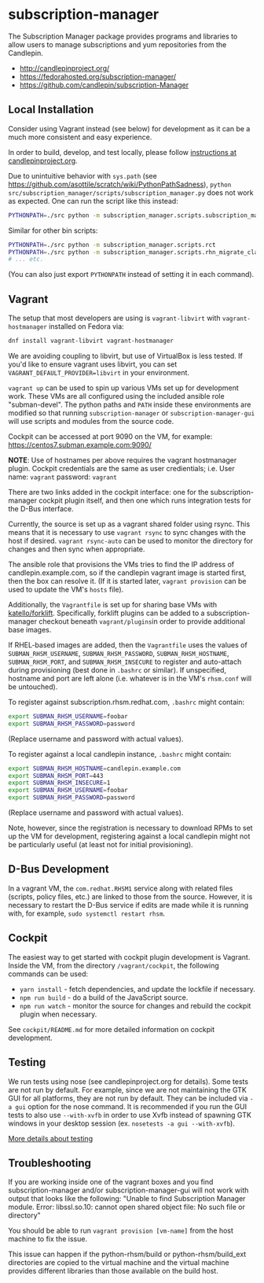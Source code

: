 subscription-manager
====================

The Subscription Manager package provides programs and libraries
to allow users to manage subscriptions and yum repositories
from the  Candlepin.

 - http://candlepinproject.org/
 - https://fedorahosted.org/subscription-manager/
 - https://github.com/candlepin/subscription-Manager

Local Installation
------------------
Consider using Vagrant instead (see below) for development as it can be a much
more consistent and easy experience.

In order to build, develop, and test locally, please follow
[instructions at candlepinproject.org](http://www.candlepinproject.org/docs/subscription-manager/installation.html#installation-of-upstream-from-source-code).

Due to unintuitive behavior with `sys.path`
(see https://github.com/asottile/scratch/wiki/PythonPathSadness),
`python src/subscription_manager/scripts/subscription_manager.py` does not work
as expected. One can run the script like this instead:

```bash
PYTHONPATH=./src python -m subscription_manager.scripts.subscription_manager
```

Similar for other bin scripts:

```bash
PYTHONPATH=./src python -m subscription_manager.scripts.rct
PYTHONPATH=./src python -m subscription_manager.scripts.rhn_migrate_classic_to_rhsm
# ... etc.
```

(You can also just export `PYTHONPATH` instead of setting it in each command).

Vagrant
-------

The setup that most developers are using is `vagrant-libvirt` with
`vagrant-hostmanager` installed on Fedora via:

```bash
dnf install vagrant-libvirt vagrant-hostmanager
```

We are avoiding coupling to libvirt, but use of VirtualBox is less tested.
If you'd like to ensure vagrant uses libvirt, you can set
`VAGRANT_DEFAULT_PROVIDER=libvirt` in your environment.

`vagrant up` can be used to spin up various VMs set up for development work.
These VMs are all configured using the included ansible role "subman-devel".
The python paths and `PATH` inside these environments are modified so that
running `subscription-manager` or `subscription-manager-gui` will use
scripts and modules from the source code.

Cockpit can be accessed at port 9090 on the VM, for example:
https://centos7.subman.example.com:9090/

**NOTE**: Use of hostnames per above requires the vagrant hostmanager plugin.
Cockpit credentials are the same as user credientials;
i.e. User name: `vagrant` password: `vagrant`

There are two links added in the cockpit interface: one for the
subscription-manager cockpit plugin itself, and then one which runs integration
tests for the D-Bus interface.

Currently, the source is set up as a vagrant shared folder using rsync. This
means that it is necessary to use `vagrant rsync` to sync changes with the
host if desired. `vagrant rsync-auto` can be used to monitor the directory for
changes and then sync when appropriate.

The ansible role that provisions the VMs tries to find the IP address of
candlepin.example.com, so if the candlepin vagrant image is started first,
then the box can resolve it. (If it is started later, `vagrant provision` can
be used to update the VM's `hosts` file).

Additionally, the `Vagrantfile` is set up for sharing base VMs with
[katello/forklift](https://github.com/theforeman/forklift). Specifically,
forklift plugins can be added to a subscription-manager checkout beneath
`vagrant/plugins`in order to provide additional base images.

If RHEL-based images are added, then the `Vagrantfile` uses the values of
`SUBMAN_RHSM_USERNAME`, `SUBMAN_RHSM_PASSWORD`, `SUBMAN_RHSM_HOSTNAME`,
`SUBMAN_RHSM_PORT`, and `SUBMAN_RHSM_INSECURE` to register and auto-attach
during provisioning (best done in `.bashrc` or similar). If unspecified,
hostname and port are left alone (i.e. whatever is in the VM's `rhsm.conf` will
be untouched).

To register against subscription.rhsm.redhat.com, `.bashrc` might contain:
```bash
export SUBMAN_RHSM_USERNAME=foobar
export SUBMAN_RHSM_PASSWORD=password
```
(Replace username and password with actual values).

To register against a local candlepin instance, `.bashrc` might contain:
```bash
export SUBMAN_RHSM_HOSTNAME=candlepin.example.com
export SUBMAN_RHSM_PORT=443
export SUBMAN_RHSM_INSECURE=1
export SUBMAN_RHSM_USERNAME=foobar
export SUBMAN_RHSM_PASSWORD=password
```

(Replace username and password with actual values).

Note, however, since the registration is necessary to download RPMs to set up
the VM for development, registering against a local candlepin might not be
particularly useful (at least not for initial provisioning).

D-Bus Development
-----------------
In a vagrant VM, the `com.redhat.RHSM1` service along with related files 
(scripts, policy files, etc.) are linked to those from the source. However, it
is necessary to restart the D-Bus service if edits are made while it is running
with, for example, `sudo systemctl restart rhsm`.

Cockpit
-------

The easiest way to get started with cockpit plugin development is Vagrant.
Inside the VM, from the directory `/vagrant/cockpit`, the following commands
can be used:

 - `yarn install` - fetch dependencies, and update the lockfile if necessary.
 - `npm run build` - do a build of the JavaScript source.
 - `npm run watch` - monitor the source for changes and rebuild the cockpit
  plugin when necessary.

See `cockpit/README.md` for more detailed information on cockpit development.

Testing
-------
We run tests using nose (see candlepinproject.org for details).  Some tests
are not run by default. For example, since we are not maintaining the GTK GUI
for all platforms, they are not run by default. They can be included via
`-a gui` option for the nose command. It is recommended if you run the GUI
tests to also use `--with-xvfb` in order to use Xvfb instead of spawning
GTK windows in your desktop session (ex. `nosetests -a gui --with-xvfb`).

[More details about testing](./TESTING.md)

Troubleshooting
---------------

If you are working inside one of the vagrant boxes and you find subscription-manager and/or
subscription-manager-gui will not work with output that looks like the following:
"Unable to find Subscription Manager module.
Error: libssl.so.10: cannot open shared object file: No such file or directory"

You should be able to run `vagrant provision [vm-name]` from the host machine to fix the issue.

This issue can happen if the python-rhsm/build or python-rhsm/build_ext directories are copied to
the virtual machine and the virtual machine provides different libraries than those available on
the build host.
